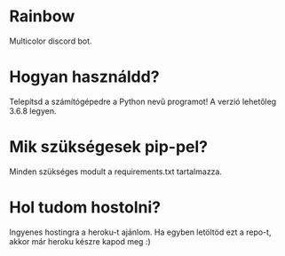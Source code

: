 # Rainbow
Multicolor discord bot.

# Hogyan használdd?
Telepítsd a számítógépedre a Python nevű programot! A verzió lehetőleg 3.6.8 legyen.

# Mik szükségesek pip-pel?
Minden szükséges modult a requirements.txt tartalmazza. 

# Hol tudom hostolni?
Ingyenes hostingra a heroku-t ajánlom. Ha egyben letöltöd ezt a repo-t, akkor már heroku készre kapod meg :)

